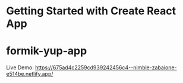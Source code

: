 # Getting Started with Create React App
# formik-yup-app

Live Demo: https://675ad4c2259cd939242456c4--nimble-zabaione-e514be.netlify.app/
